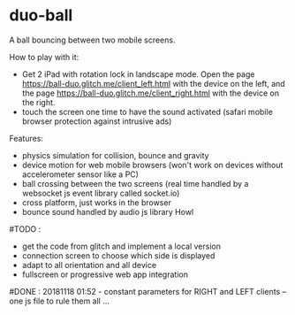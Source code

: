 # duo-ball

A ball bouncing between two mobile screens.

How to play with it:
* Get 2 iPad with rotation lock in landscape mode. Open the page https://ball-duo.glitch.me/client_left.html with the device on the left, and the page https://ball-duo.glitch.me/client_right.html with the device on the right.
* touch the screen one time to have the sound activated (safari mobile browser protection against intrusive ads)

Features:
* physics simulation for collision, bounce and gravity
* device motion for web mobile browsers (won't work on devices without accelerometer sensor like a PC)
* ball crossing between the two screens (real time handled by a websocket js event library called socket.io)
* cross platform, just works in the browser
* bounce sound handled by audio js library Howl

#TODO :
* get the code from glitch and implement a local version
* connection screen to choose which side is displayed
* adapt to all orientation and all device
* fullscreen or progressive web app integration

#DONE : 20181118 01:52 - constant parameters for RIGHT and LEFT clients – one js file to rule them all ...
